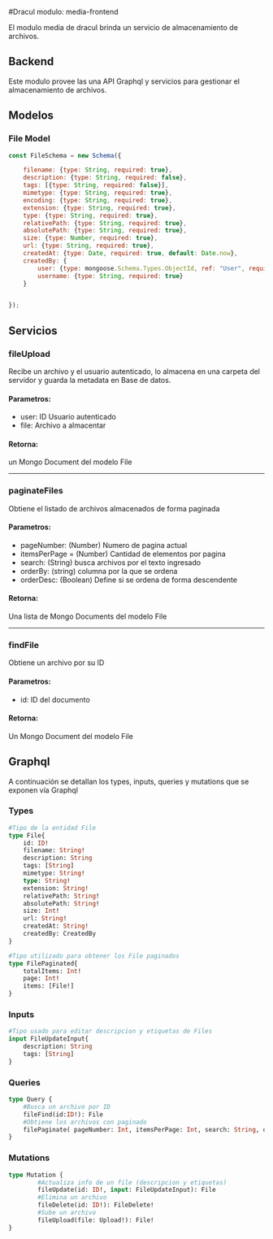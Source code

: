 #Dracul modulo: media-frontend

El modulo media de dracul brinda un servicio de almacenamiento de archivos.


## Backend

Este modulo provee las una API Graphql y servicios para gestionar el almacenamiento de archivos.

## Modelos

### File Model
```js
const FileSchema = new Schema({

    filename: {type: String, required: true},
    description: {type: String, required: false},
    tags: [{type: String, required: false}],
    mimetype: {type: String, required: true},
    encoding: {type: String, required: true},
    extension: {type: String, required: true},
    type: {type: String, required: true},
    relativePath: {type: String, required: true},
    absolutePath: {type: String, required: true},
    size: {type: Number, required: true},
    url: {type: String, required: true},
    createdAt: {type: Date, required: true, default: Date.now},
    createdBy: {
        user: {type: mongoose.Schema.Types.ObjectId, ref: "User", required: false},
        username: {type: String, required: true}
    }


});
```

## Servicios

### fileUpload
Recibe un archivo y el usuario autenticado, lo almacena en una carpeta del servidor y guarda la metadata en Base de datos.

#### Parametros: 
- user: ID Usuario autenticado
- file: Archivo a almacentar

#### Retorna:  
un Mongo Document del modelo File
 
---
### paginateFiles
Obtiene el listado de archivos almacenados de forma paginada

#### Parametros: 
- pageNumber: (Number) Numero de pagina actual
- itemsPerPage =  (Number) Cantidad de elementos por pagina
- search: (String) busca archivos por el texto ingresado
- orderBy: (string) columna por la que se ordena
- orderDesc: (Boolean) Define si se ordena de forma descendente 

#### Retorna:
Una lista de Mongo Documents del modelo File

---

### findFile
Obtiene un archivo por su ID

#### Parametros: 
- id: ID del documento

#### Retorna:
Un Mongo Document del modelo File

## Graphql
A continuación se detallan los types, inputs, queries y mutations que se exponen vía Graphql
### Types

```graphql
#Tipo de la entidad File
type File{
    id: ID!
    filename: String!
    description: String
    tags: [String]
    mimetype: String!
    type: String!
    extension: String!
    relativePath: String!
    absolutePath: String!
    size: Int!
    url: String!
    createdAt: String!
    createdBy: CreatedBy
}

#Tipo utilizado para obtener los File paginados
type FilePaginated{
    totalItems: Int!
    page: Int!
    items: [File!]
}
``` 


### Inputs

```graphql
#Tipo usado para editar descripcion y etiquetas de Files
input FileUpdateInput{
    description: String
    tags: [String]
}
```

### Queries

```graphql
type Query {
    #Busca un archivo por ID
    fileFind(id:ID!): File
    #Obtiene los archivos con paginado
    filePaginate( pageNumber: Int, itemsPerPage: Int, search: String, orderBy: String, orderDesc: Boolean): FilePaginated
}

```

### Mutations

```graphql
type Mutation {
        #Actualiza info de un file (descripcion y etiquetas)
        fileUpdate(id: ID!, input: FileUpdateInput): File
        #Elimina un archivo
        fileDelete(id: ID!): FileDelete!
        #Sube un archivo
        fileUpload(file: Upload!): File!
}

```
